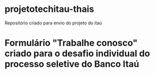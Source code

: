 # projetotechitau-thais
Repositório criado para envio do projeto do itaú


# Formulário "Trabalhe conosco" criado para o desafio individual do processo seletive do Banco Itaú
